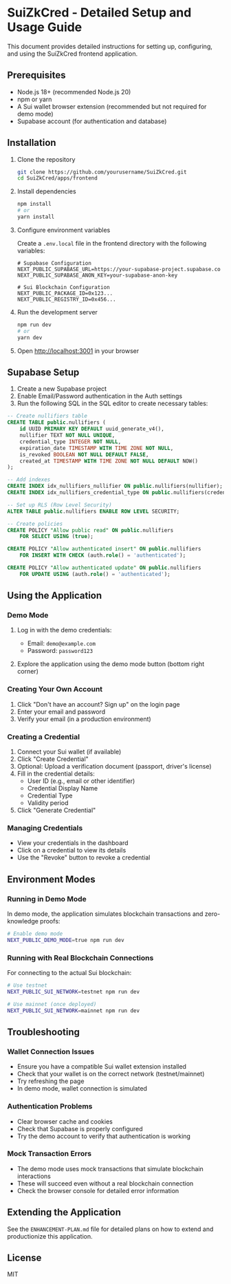 # SuiZkCred - Detailed Setup and Usage Guide

This document provides detailed instructions for setting up, configuring, and using the SuiZkCred frontend application.

## Prerequisites

- Node.js 18+ (recommended Node.js 20)
- npm or yarn
- A Sui wallet browser extension (recommended but not required for demo mode)
- Supabase account (for authentication and database)

## Installation

1. Clone the repository
   ```bash
   git clone https://github.com/yourusername/SuiZkCred.git
   cd SuiZkCred/apps/frontend
   ```

2. Install dependencies
   ```bash
   npm install
   # or
   yarn install
   ```

3. Configure environment variables
   
   Create a `.env.local` file in the frontend directory with the following variables:
   ```
   # Supabase Configuration
   NEXT_PUBLIC_SUPABASE_URL=https://your-supabase-project.supabase.co
   NEXT_PUBLIC_SUPABASE_ANON_KEY=your-supabase-anon-key

   # Sui Blockchain Configuration
   NEXT_PUBLIC_PACKAGE_ID=0x123...
   NEXT_PUBLIC_REGISTRY_ID=0x456...
   ```

4. Run the development server
   ```bash
   npm run dev
   # or
   yarn dev
   ```

5. Open [http://localhost:3001](http://localhost:3001) in your browser

## Supabase Setup

1. Create a new Supabase project
2. Enable Email/Password authentication in the Auth settings
3. Run the following SQL in the SQL editor to create necessary tables:

```sql
-- Create nullifiers table
CREATE TABLE public.nullifiers (
    id UUID PRIMARY KEY DEFAULT uuid_generate_v4(),
    nullifier TEXT NOT NULL UNIQUE,
    credential_type INTEGER NOT NULL,
    expiration_date TIMESTAMP WITH TIME ZONE NOT NULL,
    is_revoked BOOLEAN NOT NULL DEFAULT FALSE,
    created_at TIMESTAMP WITH TIME ZONE NOT NULL DEFAULT NOW()
);

-- Add indexes
CREATE INDEX idx_nullifiers_nullifier ON public.nullifiers(nullifier);
CREATE INDEX idx_nullifiers_credential_type ON public.nullifiers(credential_type);

-- Set up RLS (Row Level Security)
ALTER TABLE public.nullifiers ENABLE ROW LEVEL SECURITY;

-- Create policies
CREATE POLICY "Allow public read" ON public.nullifiers
    FOR SELECT USING (true);

CREATE POLICY "Allow authenticated insert" ON public.nullifiers
    FOR INSERT WITH CHECK (auth.role() = 'authenticated');

CREATE POLICY "Allow authenticated update" ON public.nullifiers
    FOR UPDATE USING (auth.role() = 'authenticated');
```

## Using the Application

### Demo Mode

1. Log in with the demo credentials:
   - Email: `demo@example.com`
   - Password: `password123`

2. Explore the application using the demo mode button (bottom right corner)

### Creating Your Own Account

1. Click "Don't have an account? Sign up" on the login page
2. Enter your email and password
3. Verify your email (in a production environment)

### Creating a Credential

1. Connect your Sui wallet (if available)
2. Click "Create Credential"
3. Optional: Upload a verification document (passport, driver's license)
4. Fill in the credential details:
   - User ID (e.g., email or other identifier)
   - Credential Display Name
   - Credential Type
   - Validity period
5. Click "Generate Credential"

### Managing Credentials

- View your credentials in the dashboard
- Click on a credential to view its details
- Use the "Revoke" button to revoke a credential

## Environment Modes

### Running in Demo Mode

In demo mode, the application simulates blockchain transactions and zero-knowledge proofs:

```bash
# Enable demo mode
NEXT_PUBLIC_DEMO_MODE=true npm run dev
```

### Running with Real Blockchain Connections

For connecting to the actual Sui blockchain:

```bash
# Use testnet
NEXT_PUBLIC_SUI_NETWORK=testnet npm run dev

# Use mainnet (once deployed)
NEXT_PUBLIC_SUI_NETWORK=mainnet npm run dev
```

## Troubleshooting

### Wallet Connection Issues

- Ensure you have a compatible Sui wallet extension installed
- Check that your wallet is on the correct network (testnet/mainnet)
- Try refreshing the page
- In demo mode, wallet connection is simulated

### Authentication Problems

- Clear browser cache and cookies
- Check that Supabase is properly configured
- Try the demo account to verify that authentication is working

### Mock Transaction Errors

- The demo mode uses mock transactions that simulate blockchain interactions
- These will succeed even without a real blockchain connection
- Check the browser console for detailed error information

## Extending the Application

See the `ENHANCEMENT-PLAN.md` file for detailed plans on how to extend and productionize this application.

## License

MIT